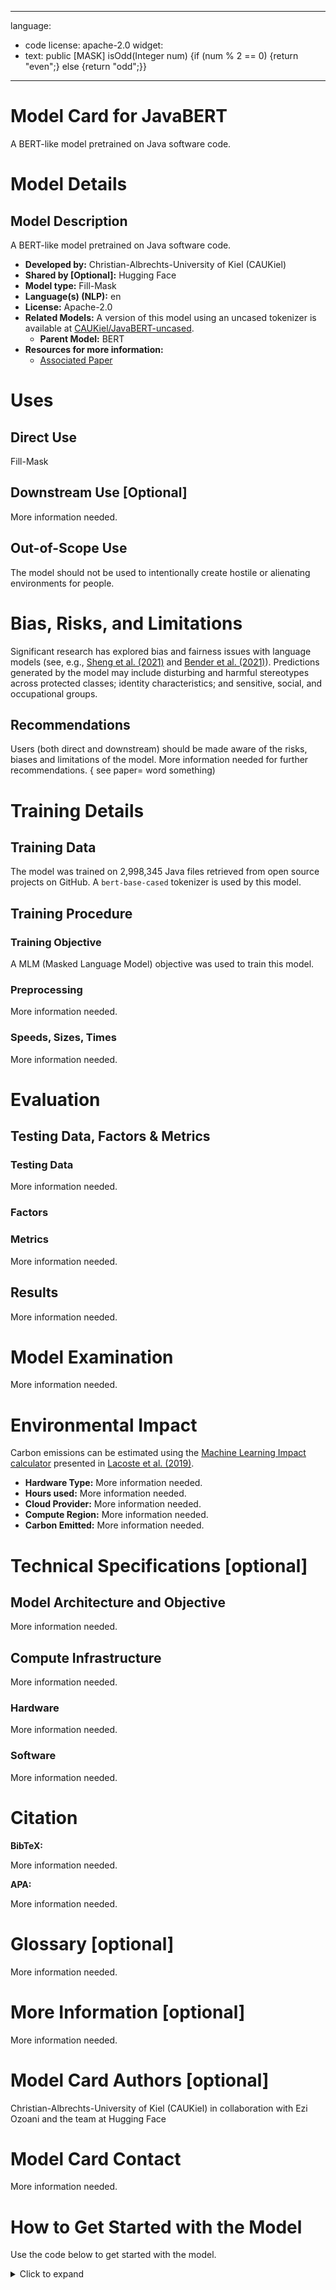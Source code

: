 
---
language:
- code
license: apache-2.0
widget:
- text: public [MASK] isOdd(Integer num) {if (num % 2 == 0) {return "even";} else
    {return "odd";}}
---

# Model Card for JavaBERT
 
A BERT-like model pretrained on Java software code.
 
 
 
 
 
 
# Model Details
 
## Model Description
 
A BERT-like model pretrained on Java software code.
 
- **Developed by:** Christian-Albrechts-University of Kiel (CAUKiel)
- **Shared by [Optional]:** Hugging Face
- **Model type:** Fill-Mask
- **Language(s) (NLP):** en
- **License:** Apache-2.0
- **Related Models:** A version of this model using an uncased tokenizer is available at [CAUKiel/JavaBERT-uncased](https://huggingface.co/CAUKiel/JavaBERT-uncased).
  - **Parent Model:** BERT
- **Resources for more information:** 
  - [Associated Paper](https://arxiv.org/pdf/2110.10404.pdf)
 
 
# Uses
 
## Direct Use
 
Fill-Mask
 
## Downstream Use [Optional]
 
More information needed.
 
## Out-of-Scope Use
 
The model should not be used to intentionally create hostile or alienating environments for people. 
 
# Bias, Risks, and Limitations
 
Significant research has explored bias and fairness issues with language models (see, e.g., [Sheng et al. (2021)](https://aclanthology.org/2021.acl-long.330.pdf) and [Bender et al. (2021)](https://dl.acm.org/doi/pdf/10.1145/3442188.3445922)). Predictions generated by the model may include disturbing and harmful stereotypes across protected classes; identity characteristics; and sensitive, social, and occupational groups.
 
 
## Recommendations
 
Users (both direct and downstream) should be made aware of the risks, biases and limitations of the model. More information needed for further recommendations.
{ see paper= word something)
 
# Training Details
 
## Training Data
The model was trained on 2,998,345 Java files retrieved from open source projects on GitHub. A ```bert-base-cased``` tokenizer is used by this model.
 
## Training Procedure
 
 
### Training Objective
A MLM (Masked Language Model) objective was used to train this model.
 
### Preprocessing
 
More information needed.
 
 
### Speeds, Sizes, Times
 
More information needed.
 
# Evaluation
 
 
 
## Testing Data, Factors & Metrics
 
### Testing Data
More information needed.
 
 
### Factors
 

 
### Metrics
 
More information needed.
 
 
## Results 
More information needed.
 
 
# Model Examination
 
More information needed.
 
# Environmental Impact
 
 
Carbon emissions can be estimated using the [Machine Learning Impact calculator](https://mlco2.github.io/impact#compute) presented in [Lacoste et al. (2019)](https://arxiv.org/abs/1910.09700).
 
- **Hardware Type:** More information needed.
- **Hours used:** More information needed.
- **Cloud Provider:** More information needed.
- **Compute Region:** More information needed.
- **Carbon Emitted:** More information needed.
 
# Technical Specifications [optional]
 
## Model Architecture and Objective
 
More information needed.
 
## Compute Infrastructure
 
More information needed.
 
### Hardware
 
More information needed.
 
### Software
 
More information needed.
 
# Citation
 
 
 
**BibTeX:**
 
More information needed.
 
**APA:**
 
More information needed.
 
# Glossary [optional]
More information needed.
 
# More Information [optional]
 
More information needed.
 
# Model Card Authors [optional]
 
Christian-Albrechts-University of Kiel (CAUKiel)  in collaboration with Ezi Ozoani and the team at Hugging Face
 
# Model Card Contact
 
More information needed.
 
# How to Get Started with the Model
 
Use the code below to get started with the model.
 
<details>
<summary> Click to expand </summary>

 ```python
from transformers import pipeline
pipe = pipeline('fill-mask', model='CAUKiel/JavaBERT')
output = pipe(CODE) # Replace with Java code; Use '[MASK]' to mask tokens/words in the code.
```
 
</details>

